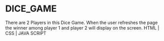 # DICE_GAME
There are 2 Players in this Dice Game. When the user refreshes the page the winner among player 1 and player 2 will display on the screen. HTML | CSS | JAVA SCRIPT
